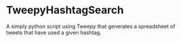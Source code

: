 # TweepyHashtagSearch
A simply python script using Tweepy that generates a spreadsheet of tweets that have used a given hashtag.
